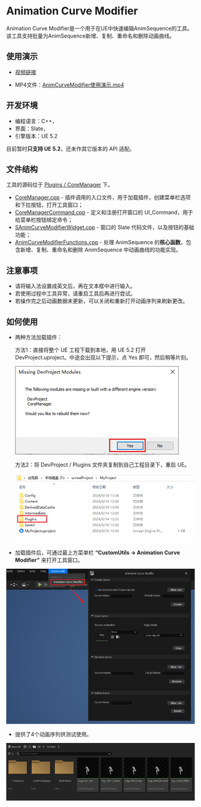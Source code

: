 # Animation Curve Modifier
Animation Curve Modifier是一个用于在UE中快速编辑AnimSequence的工具。该工具支持批量为AnimSequence新增、复制、重命名和删除动画曲线。
<h2 id="wDfV9">使用演示</h2>

+ [视频链接](https://youtu.be/0l16tB7kUg4?si=bf6Aj0nZ1PGrOSLc)

+ MP4文件：[AnimCurveModifier使用演示.mp4](https://github.com/Clairezsh/AnimCurveModifier/blob/main/AnimCurveModifier%E4%BD%BF%E7%94%A8%E6%BC%94%E7%A4%BA.mp4)

<h2 id="wDfV9">开发环境</h2>

+ 编程语言：C++，
+ 界面：Slate，
+ 引擎版本：UE 5.2

目前暂时**只支持 UE 5.2**，还未作其它版本的 API 适配。


<h2 id="WjGRD">文件结构</h2>

工具的源码位于 [Plugins / CoreManager](https://github.com/Clairezsh/AnimCurveModifier/tree/main/Plugins/CoreManager) 下。

+ [CoreManager.cpp](https://github.com/Clairezsh/AnimCurveModifier/blob/main/Plugins/CoreManager/Source/CoreManager/Private/CoreManager.cpp) - 插件调用的入口文件，用于加载插件，创建菜单栏选项和下拉按钮，打开工具窗口；
+ [CoreManagerCommand.cpp](https://github.com/Clairezsh/AnimCurveModifier/blob/main/Plugins/CoreManager/Source/CoreManager/Private/CoreManagerCommand.cpp) - 定义和注册打开窗口的 UI_Command，用于给菜单栏按钮绑定命令；
+ [SAnimCurveModifierWidget.cpp](https://github.com/Clairezsh/AnimCurveModifier/blob/main/Plugins/CoreManager/Source/CoreManager/Private/SAnimCurveModifierWidget.cpp) - 窗口的 Slate 代码文件，以及按钮的基础功能；
+ [AnimCurveModifierFunctions.cpp](https://github.com/Clairezsh/AnimCurveModifier/blob/main/Plugins/CoreManager/Source/CoreManager/Private/AnimCurveModifierFunctions.cpp) - 处理 AnimSequence 的**核心函数**，包含新增、复制、重命名和删除 AnimSequence 中动画曲线的功能实现。

<h2 id="Hv9Vr">注意事项</h2>

+ 请将输入法设置成英文后，再在文本框中进行输入。
+ 若使用过程中工具异常，请重启工具后再进行尝试。
+ 若操作完之后动画数据未更新，可以关闭和重新打开动画序列来刷新更改。

<h2 id="MmHz1">如何使用</h2>

+ 两种方法加载插件：

  方法1：直接将整个 UE 工程下载到本地，用 UE 5.2 打开 DevProject.uproject。中途会出现以下提示，点 Yes 即可，然后稍等片刻。

  ![alt text](./Images/image.png)

  方法2：将 DevProject / Plugins 文件夹复制到自己工程目录下，重启 UE。

  ![alt text](./Images/image-3.png)

+ 加载插件后，可通过最上方菜单栏 **“CustomUtils -> Animation Curve Modifier”** 来打开工具窗口。

![alt text](./Images/image-4.png)

+ 提供了4个动画序列供测试使用。

![alt text](./Images/image-2.png)








